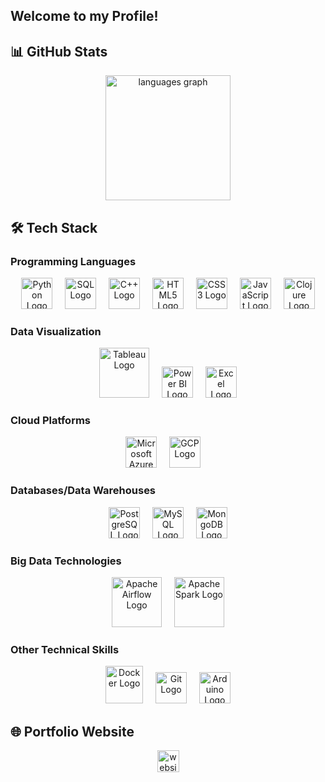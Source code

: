 <h2 align="left">Welcome to my Profile!</h2>

## 📊 GitHub Stats

<div align="center">
  <img src="https://github-readme-stats.vercel.app/api/top-langs?username=omidk414&locale=en&hide_title=false&layout=compact&card_width=320&langs_count=5&theme=synthwave&hide_border=false" height="200" alt="languages graph"  />
</div>

## 🛠️ Tech Stack

### Programming Languages

<div align="center">
  <img src="https://cdn.jsdelivr.net/gh/devicons/devicon/icons/python/python-original.svg" height="50" alt="Python Logo" />
  <img width="12" />
  <img src="https://www.svgrepo.com/show/331760/sql-database-generic.svg" height="50" alt="SQL Logo" />
  <img width="12" />
  <img src="https://cdn.jsdelivr.net/gh/devicons/devicon/icons/cplusplus/cplusplus-original.svg" height="50" alt="C++ Logo" />
  <img width="12" />
  <img src="https://cdn.jsdelivr.net/gh/devicons/devicon/icons/html5/html5-original.svg" height="50" alt="HTML5 Logo" />
  <img width="12" />
  <img src="https://cdn.jsdelivr.net/gh/devicons/devicon/icons/css3/css3-original.svg" height="50" alt="CSS3 Logo" />
  <img width="12" />
  <img src="https://cdn.jsdelivr.net/gh/devicons/devicon/icons/javascript/javascript-original.svg" height="50" alt="JavaScript Logo" />
  <img width="12" />
  <img src="https://cdn.jsdelivr.net/gh/devicons/devicon/icons/clojure/clojure-original.svg" height="50" alt="Clojure Logo" />
</div>

### Data Visualization

<div align="center">
  <img src="https://www.svgrepo.com/show/354427/tableau.svg" height="80" alt="Tableau Logo" />
  <img width="12" />
  <img src="https://github.com/microsoft/PowerBI-Icons/blob/main/SVG/Power-BI.svg" height="50" alt="Power BI Logo" />
  <img width="12" />
  <img src="https://github.com/sempostma/office365-icons/blob/master/svg/excel.svg" height="50" alt="Excel Logo" />
</div>

### Cloud Platforms

<div align="center">
  <img src="https://cdn.jsdelivr.net/gh/devicons/devicon/icons/azure/azure-original.svg" height="50" alt="Microsoft Azure Logo" />
  <img width="12" />
  <img src="https://cdn.jsdelivr.net/gh/devicons/devicon/icons/googlecloud/googlecloud-original.svg" height="50" alt="GCP Logo" />
  <img width="12" />
</div>

### Databases/Data Warehouses

<div align="center">
  <img src="https://cdn.jsdelivr.net/gh/devicons/devicon/icons/postgresql/postgresql-original.svg" height="50" alt="PostgreSQL Logo" />
  <img width="12" />
  <img src="https://cdn.jsdelivr.net/gh/devicons/devicon/icons/mysql/mysql-original.svg" height="50" alt="MySQL Logo" />
  <img width="12" />
  <img src="https://cdn.jsdelivr.net/gh/devicons/devicon/icons/mongodb/mongodb-original.svg" height="50" alt="MongoDB Logo" />
</div>

### Big Data Technologies

<div align="center">
  <img src="https://cdn.jsdelivr.net/gh/devicons/devicon/icons/apacheairflow/apacheairflow-original-wordmark.svg" height="80" alt="Apache Airflow Logo" />
  <img width="12" />
  <img src="https://cdn.jsdelivr.net/gh/devicons/devicon/icons/spark/spark-original.svg" height="80" alt="Apache Spark Logo" />
</div>

### Other Technical Skills

<div align="center">
  <img src="https://cdn.jsdelivr.net/gh/devicons/devicon/icons/docker/docker-original.svg" height="60" alt="Docker Logo" />
  <img width="12" />
  <img src="https://cdn.jsdelivr.net/gh/devicons/devicon/icons/git/git-original.svg" height="50" alt="Git Logo" />
  <img width="12" />
  <img src="https://cdn.jsdelivr.net/gh/devicons/devicon/icons/arduino/arduino-original.svg" height="50" alt="Arduino Logo" />
</div>

## 🌐 Portfolio Website

<div align="center">
  <a href="https://omidk414.github.io/Omid-Khan-Portfolio/" target="_blank">
    <img src="https://img.shields.io/static/v1?message=My+Website&logo=website&label=&color=0077B5&logoColor=white&labelColor=&style=for-the-badge" height="35" alt="website logo" />
  </a>
</div>

<br clear="both">
